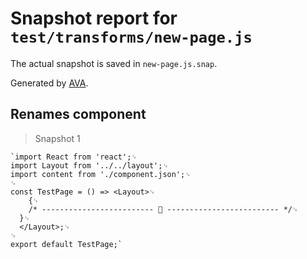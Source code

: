# Snapshot report for `test/transforms/new-page.js`

The actual snapshot is saved in `new-page.js.snap`.

Generated by [AVA](https://ava.li).

## Renames component

> Snapshot 1

    `import React from 'react';␊
    import Layout from '../../layout';␊
    import content from './component.json';␊
    ␊
    const TestPage = () => <Layout>␊
        {␊
        /* ------------------------- 📝 ------------------------- */␊
      }␊
      </Layout>;␊
    ␊
    export default TestPage;`
